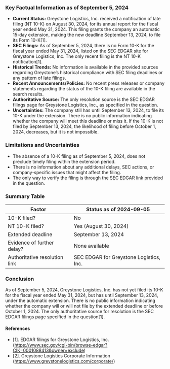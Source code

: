 ### Key Factual Information as of September 5, 2024

- **Current Status:** Greystone Logistics, Inc. received a notification of late filing (NT 10-K) on August 30, 2024, for its annual report for the fiscal year ended May 31, 2024. This filing grants the company an automatic 15-day extension, making the new deadline September 13, 2024, to file its Form 10-K[1].
- **SEC Filings:** As of September 5, 2024, there is no Form 10-K for the fiscal year ended May 31, 2024, listed on the SEC EDGAR site for Greystone Logistics, Inc. The only recent filing is the NT 10-K notification[1].
- **Historical Trends:** No information is available in the provided sources regarding Greystone’s historical compliance with SEC filing deadlines or any pattern of late filings.
- **Recent Announcements/Policies:** No recent press releases or company statements regarding the status of the 10-K filing are available in the search results.
- **Authoritative Source:** The only resolution source is the SEC EDGAR filings page for Greystone Logistics, Inc., as specified in the question.
- **Uncertainties:** The company still has until September 13, 2024, to file its 10-K under the extension. There is no public information indicating whether the company will meet this deadline or miss it. If the 10-K is not filed by September 13, 2024, the likelihood of filing before October 1, 2024, decreases, but it is not impossible.

### Limitations and Uncertainties

- The absence of a 10-K filing as of September 5, 2024, does not preclude timely filing within the extension period.
- There is no information about any additional delays, SEC actions, or company-specific issues that might affect the filing.
- The only way to verify the filing is through the SEC EDGAR link provided in the question.

### Summary Table

| Factor                        | Status as of 2024-09-05              |
|-------------------------------|---------------------------------------|
| 10-K filed?                   | No                                    |
| NT 10-K filed?                | Yes (August 30, 2024)                 |
| Extended deadline             | September 13, 2024                    |
| Evidence of further delay?    | None available                        |
| Authoritative resolution link | SEC EDGAR for Greystone Logistics, Inc.|

### Conclusion

As of September 5, 2024, Greystone Logistics, Inc. has not yet filed its 10-K for the fiscal year ended May 31, 2024, but has until September 13, 2024, under the automatic extension. There is no public information indicating whether the company will or will not file by the extended deadline or before October 1, 2024. The only authoritative source for resolution is the SEC EDGAR filings page specified in the question[1].

#### References
- [1]. EDGAR filings for Greystone Logistics, Inc. (https://www.sec.gov/cgi-bin/browse-edgar?CIK=0001088413&owner=exclude)
- [2]. Greystone Logistics Corporate Information (https://www.greystonelogistics.com/corporate/)